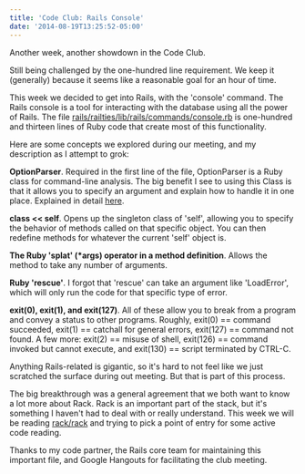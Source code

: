 ```yaml
---
title: 'Code Club: Rails Console'
date: '2014-08-19T13:25:52-05:00'
---
```


Another week, another showdown in the Code Club.

Still being challenged by the one-hundred line requirement.  We keep it (generally) because it seems like a reasonable goal for an hour of time.

This week we decided to get into Rails, with the 'console' command.  The Rails console is a tool for interacting with the database using all the power of Rails.  The file <a href='https://github.com/rails/rails/blob/master/railties/lib/rails/commands/console.rb'>rails/railties/lib/rails/commands/console.rb</a> is one-hundred and thirteen lines of Ruby code that create most of this functionality.

Here are some concepts we explored during our meeting, and my description as I attempt to grok:

<strong>OptionParser</strong>.  Required in the first line of the file, OptionParser is a Ruby class for command-line analysis.  The big benefit I see to using this Class is that it allows you to specify an argument and explain how to handle it in one place. Explained in detail <a href='http://ruby-doc.org/stdlib-2.1.2/libdoc/optparse/rdoc/OptionParser.html'>here</a>.

<strong>class << self</strong>.  Opens up the singleton class of 'self', allowing you to specify the behavior of methods called on that specific object.  You can then redefine methods for whatever the current 'self' object is.

<strong>The Ruby 'splat' (*args) operator in a method definition</strong>.  Allows the method to take any number of arguments.

<strong>Ruby 'rescue'</strong>.  I forgot that 'rescue' can take an argument like 'LoadError', which will only run the code for that specific type of error.

<strong>exit(0), exit(1), and exit(127)</strong>.  All of these allow you to break from a program and convey a status to other programs.  Roughly, exit(0) == command succeeded, exit(1) == catchall for general errors, exit(127) == command not found.  A few more: exit(2) == misuse of shell, exit(126) == command invoked but cannot execute, and exit(130) == script terminated by CTRL-C.

Anything Rails-related is gigantic, so it's hard to not feel like we just scratched the surface during out meeting.  But that is part of this process.

The big breakthrough was a general agreement that we both want to know a lot more about Rack.  Rack is an important part of the stack, but it's something I haven't had to deal with or really understand.   This week we will be reading <a href='https://github.com/rack/rack'>rack/rack</a> and trying to pick a point of entry for some active code reading.

Thanks to my code partner, the Rails core team for maintaining this important file, and Google Hangouts for facilitating the club meeting.
